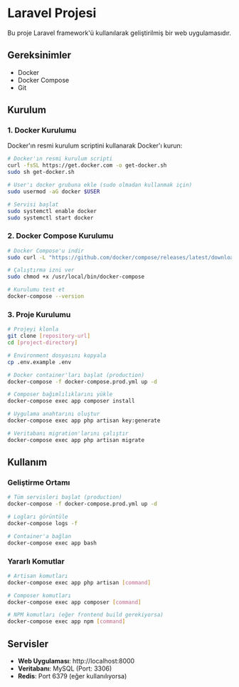 # Laravel Projesi

Bu proje Laravel framework'ü kullanılarak geliştirilmiş bir web uygulamasıdır.

## Gereksinimler

- Docker
- Docker Compose
- Git

## Kurulum

### 1. Docker Kurulumu

Docker'ın resmi kurulum scriptini kullanarak Docker'ı kurun:

```bash
# Docker'ın resmi kurulum scripti
curl -fsSL https://get.docker.com -o get-docker.sh
sudo sh get-docker.sh

# User'ı docker grubuna ekle (sudo olmadan kullanmak için)
sudo usermod -aG docker $USER

# Servisi başlat
sudo systemctl enable docker
sudo systemctl start docker
```

### 2. Docker Compose Kurulumu

```bash
# Docker Compose'u indir
sudo curl -L "https://github.com/docker/compose/releases/latest/download/docker-compose-$(uname -s)-$(uname -m)" -o /usr/local/bin/docker-compose

# Çalıştırma izni ver
sudo chmod +x /usr/local/bin/docker-compose

# Kurulumu test et
docker-compose --version
```

### 3. Proje Kurulumu

```bash
# Projeyi klonla
git clone [repository-url]
cd [project-directory]

# Environment dosyasını kopyala
cp .env.example .env

# Docker container'ları başlat (production)
docker-compose -f docker-compose.prod.yml up -d

# Composer bağımlılıklarını yükle
docker-compose exec app composer install

# Uygulama anahtarını oluştur
docker-compose exec app php artisan key:generate

# Veritabanı migration'larını çalıştır
docker-compose exec app php artisan migrate
```

## Kullanım

### Geliştirme Ortamı

```bash
# Tüm servisleri başlat (production)
docker-compose -f docker-compose.prod.yml up -d

# Logları görüntüle
docker-compose logs -f

# Container'a bağlan
docker-compose exec app bash
```

### Yararlı Komutlar

```bash
# Artisan komutları
docker-compose exec app php artisan [command]

# Composer komutları
docker-compose exec app composer [command]

# NPM komutları (eğer frontend build gerekiyorsa)
docker-compose exec app npm [command]
```

## Servisler

- **Web Uygulaması**: http://localhost:8000
- **Veritabanı**: MySQL (Port: 3306)
- **Redis**: Port 6379 (eğer kullanılıyorsa)
